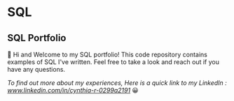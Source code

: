 # SQL

## SQL Portfolio ## 

👋 Hi and Welcome to my SQL portfolio! This code repository contains examples of SQL I've written. Feel free to take a look and reach out if you have any questions.

*To find out more about my experiences, Here is a quick link to my LinkedIn : www.linkedin.com/in/cynthia-r-0299a2191* 😀
